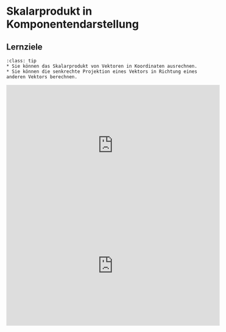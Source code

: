# Skalarprodukt in Komponentendarstellung

## Lernziele

```{admonition} Lernziele 
:class: tip
* Sie können das Skalarprodukt von Vektoren in Koordinaten ausrechnen.
* Sie können die senkrechte Projektion eines Vektors in Richtung eines anderen Vektors berechnen.
```

<iframe width="560" height="315" src="https://www.youtube.com/embed/1T1aTlEUO0E" title="YouTube video player" frameborder="0" allow="accelerometer; autoplay; clipboard-write; encrypted-media; gyroscope; picture-in-picture" allowfullscreen></iframe>

<iframe width="560" height="315" src="https://www.youtube.com/embed/K6ZCP8cpCc8" title="YouTube video player" frameborder="0" allow="accelerometer; autoplay; clipboard-write; encrypted-media; gyroscope; picture-in-picture" allowfullscreen></iframe>